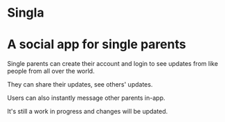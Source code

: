 # Singla
# A social app for single parents


Single parents can create their account and login to see updates from like people from all over the world.

They can share their updates, see others' updates.

Users can also instantly message other parents in-app.

It's still a work in progress and changes will be updated.
